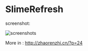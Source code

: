SlimeRefresh
=================================================

screenshot:

![screenshots](http://www.sctab.com:8080/ftp/screenshot1.png)

More in : http://zhaorenzhi.cn/?p=24
